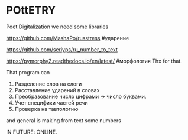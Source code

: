 # POttETRY
Poet Digitalization
we need some libraries

https://github.com/MashaPo/russtress #ударение

https://github.com/seriyps/ru_number_to_text 

https://pymorphy2.readthedocs.io/en/latest/ #морфология
Thx for that.

That program can 
1) Разделение слов на слоги
2) Расставление ударений в словах
3) Преобразование число цифрами -> число буквами.
4) Учет специфики частей речи
5) Проверка на тавтологию

and general is making from text some numbers

IN FUTURE: ONLINE.
